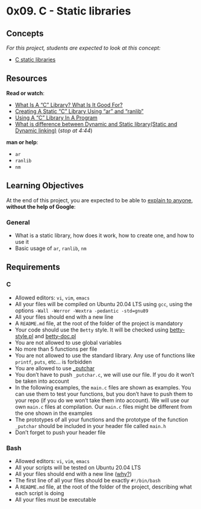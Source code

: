 <h1>0x09. C - Static libraries</h1>
<h2>Concepts</h2>
<div>
    <div>
        <p><em>For this project, students are expected to look at this concept:</em></p>
        <ul>
            <li><a href="https://intranet.hbtn.io/concepts/61">C static libraries</a></li>
        </ul>
    </div>
</div>
<div>
    <h2>Resources</h2>
    <p><strong>Read or watch</strong>:</p>
    <ul>
        <li><a href="https://intranet.hbtn.io/rltoken/4Dki8HiSS6QBDwsznMbXFA" target="_blank" title='What Is A "C" Library? What Is It Good For?'>What Is A &ldquo;C&rdquo; Library? What Is It Good For?</a></li>
        <li><a href="https://intranet.hbtn.io/rltoken/4Dki8HiSS6QBDwsznMbXFA" target="_blank" title='Creating A Static "C" Library Using "ar" and "ranlib"'>Creating A Static &ldquo;C&rdquo; Library Using &ldquo;ar&rdquo; and &ldquo;ranlib&rdquo;</a></li>
        <li><a href="https://intranet.hbtn.io/rltoken/4Dki8HiSS6QBDwsznMbXFA" target="_blank" title='Using A "C" Library In A Program'>Using A &ldquo;C&rdquo; Library In A Program</a></li>
        <li><a href="https://intranet.hbtn.io/rltoken/wC9HCOvJwa_Co1nZuL4QMA" target="_blank" title="What is difference between Dynamic and Static library(Static and Dynamic linking)">What is difference between Dynamic and Static library(Static and Dynamic linking)</a> (<em>stop at 4:44</em>)</li>
    </ul>
    <p><strong>man or help</strong>:</p>
    <ul>
        <li><code>ar</code></li>
        <li><code>ranlib</code></li>
        <li><code>nm</code></li>
    </ul>
    <h2>Learning Objectives</h2>
    <p>At the end of this project, you are expected to be able to <a href="https://intranet.hbtn.io/rltoken/cZ0J1_hgEsea3mJQHuVjQw" target="_blank" title="explain to anyone">explain to anyone</a>, <strong>without the help of Google</strong>:</p>
    <h3>General</h3>
    <ul>
        <li>What is a static library, how does it work, how to create one, and how to use it</li>
        <li>Basic usage of <code>ar</code>, <code>ranlib</code>, <code>nm</code></li>
    </ul>
    <h2>Requirements</h2>
    <h3>C</h3>
    <ul>
        <li>Allowed editors: <code>vi</code>, <code>vim</code>, <code>emacs</code></li>
        <li>All your files will be compiled on Ubuntu 20.04 LTS using <code>gcc</code>, using the options <code>-Wall -Werror -Wextra -pedantic -std=gnu89</code></li>
        <li>All your files should end with a new line</li>
        <li>A <code>README.md</code> file, at the root of the folder of the project is mandatory</li>
        <li>Your code should use the <code>Betty</code> style. It will be checked using <a href="https://github.com/holbertonschool/Betty/blob/master/betty-style.pl" target="_blank" title="betty-style.pl">betty-style.pl</a> and <a href="https://github.com/holbertonschool/Betty/blob/master/betty-doc.pl" target="_blank" title="betty-doc.pl">betty-doc.pl</a></li>
        <li>You are not allowed to use global variables</li>
        <li>No more than 5 functions per file</li>
        <li>You are not allowed to use the standard library. Any use of functions like <code>printf</code>, <code>puts</code>, etc&hellip; is forbidden</li>
        <li>You are allowed to use <a href="https://github.com/holbertonschool/_putchar.c/blob/master/_putchar.c" target="_blank" title="_putchar">_putchar</a></li>
        <li>You don&rsquo;t have to push <code>_putchar.c</code>, we will use our file. If you do it won&rsquo;t be taken into account</li>
        <li>In the following examples, the <code>main.c</code> files are shown as examples. You can use them to test your functions, but you don&rsquo;t have to push them to your repo (if you do we won&rsquo;t take them into account). We will use our own <code>main.c</code> files at compilation. Our <code>main.c</code> files might be different from the one shown in the examples</li>
        <li>The prototypes of all your functions and the prototype of the function <code>_putchar</code> should be included in your header file called <code>main.h</code></li>
        <li>Don&rsquo;t forget to push your header file</li>
    </ul>
    <h3>Bash</h3>
    <ul>
        <li>Allowed editors: <code>vi</code>, <code>vim</code>, <code>emacs</code></li>
        <li>All your scripts will be tested on Ubuntu 20.04 LTS</li>
        <li>All your files should end with a new line (<a href="http://unix.stackexchange.com/questions/18743/whats-the-point-in-adding-a-new-line-to-the-end-of-a-file/18789">why?</a>)</li>
        <li>The first line of all your files should be exactly <code>#!/bin/bash</code></li>
        <li>A <code>README.md</code> file, at the root of the folder of the project, describing what each script is doing</li>
        <li>All your files must be executable</li>
    </ul>
</div>
